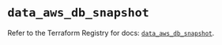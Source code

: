 # `data_aws_db_snapshot`

Refer to the Terraform Registry for docs: [`data_aws_db_snapshot`](https://registry.terraform.io/providers/hashicorp/aws/6.5.0/docs/data-sources/db_snapshot).
